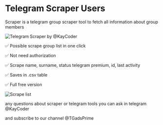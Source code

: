 # Telegram Scraper Users
Scraper is a telegram group scraper tool to fetch all information about group members

![Telegram Scraper by @KayCoder](http://dl4.joxi.net/drive/2024/05/08/0024/1020/1598460/60/77d4820da3.jpg)


✅ Possible scrape group list in one click

✅ Not need authorization

✅ Scrape name, surname, status telegram premium, id, last activity

✅ Saves in .csv table

✅ Full free version


![Scrape list](http://dl4.joxi.net/drive/2024/05/08/0038/4026/2551738/38/fa933fc1c9.jpg)

any questions about scraper or telegram tools you can ask in telegram @KayCoder 

and subscribe to our channel @TGadsPrime
